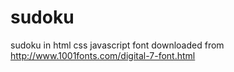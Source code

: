 # sudoku
sudoku in html css javascript
font downloaded from http://www.1001fonts.com/digital-7-font.html
